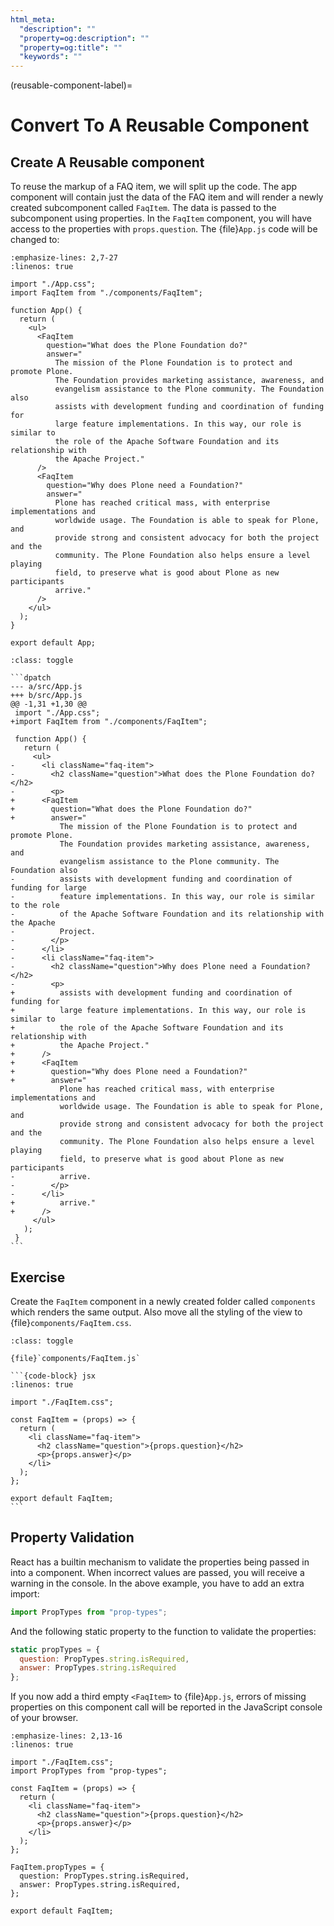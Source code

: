 ```yaml
---
html_meta:
  "description": ""
  "property=og:description": ""
  "property=og:title": ""
  "keywords": ""
---
```


(reusable-component-label)=

# Convert To A Reusable Component

## Create A Reusable component

To reuse the markup of a FAQ item, we will split up the code.
The app component will contain just the data of the FAQ item and will render a newly created subcomponent called `FaqItem`.
The data is passed to the subcomponent using properties.
In the `FaqItem` component, you will have access to the properties with `props.question`.
The {file}`App.js` code will be changed to:

```{code-block} jsx
:emphasize-lines: 2,7-27
:linenos: true

import "./App.css";
import FaqItem from "./components/FaqItem";

function App() {
  return (
    <ul>
      <FaqItem
        question="What does the Plone Foundation do?"
        answer="
          The mission of the Plone Foundation is to protect and promote Plone.
          The Foundation provides marketing assistance, awareness, and
          evangelism assistance to the Plone community. The Foundation also
          assists with development funding and coordination of funding for
          large feature implementations. In this way, our role is similar to
          the role of the Apache Software Foundation and its relationship with
          the Apache Project."
      />
      <FaqItem
        question="Why does Plone need a Foundation?"
        answer="
          Plone has reached critical mass, with enterprise implementations and
          worldwide usage. The Foundation is able to speak for Plone, and
          provide strong and consistent advocacy for both the project and the
          community. The Plone Foundation also helps ensure a level playing
          field, to preserve what is good about Plone as new participants
          arrive."
      />
    </ul>
  );
}

export default App;
```

````{admonition} Differences
:class: toggle

```dpatch
--- a/src/App.js
+++ b/src/App.js
@@ -1,31 +1,30 @@
 import "./App.css";
+import FaqItem from "./components/FaqItem";

 function App() {
   return (
     <ul>
-      <li className="faq-item">
-        <h2 className="question">What does the Plone Foundation do?</h2>
-        <p>
+      <FaqItem
+        question="What does the Plone Foundation do?"
+        answer="
           The mission of the Plone Foundation is to protect and promote Plone.
           The Foundation provides marketing assistance, awareness, and
           evangelism assistance to the Plone community. The Foundation also
-          assists with development funding and coordination of funding for large
-          feature implementations. In this way, our role is similar to the role
-          of the Apache Software Foundation and its relationship with the Apache
-          Project.
-        </p>
-      </li>
-      <li className="faq-item">
-        <h2 className="question">Why does Plone need a Foundation?</h2>
-        <p>
+          assists with development funding and coordination of funding for
+          large feature implementations. In this way, our role is similar to
+          the role of the Apache Software Foundation and its relationship with
+          the Apache Project."
+      />
+      <FaqItem
+        question="Why does Plone need a Foundation?"
+        answer="
           Plone has reached critical mass, with enterprise implementations and
           worldwide usage. The Foundation is able to speak for Plone, and
           provide strong and consistent advocacy for both the project and the
           community. The Plone Foundation also helps ensure a level playing
           field, to preserve what is good about Plone as new participants
-          arrive.
-        </p>
-      </li>
+          arrive."
+      />
     </ul>
   );
 }
```
````

## Exercise

Create the `FaqItem` component in a newly created folder called `components` which renders the same output.
Also move all the styling of the view to {file}`components/FaqItem.css`.

````{admonition} Solution
:class: toggle

{file}`components/FaqItem.js`

```{code-block} jsx
:linenos: true

import "./FaqItem.css";

const FaqItem = (props) => {
  return (
    <li className="faq-item">
      <h2 className="question">{props.question}</h2>
      <p>{props.answer}</p>
    </li>
  );
};

export default FaqItem;
```
````

## Property Validation

React has a builtin mechanism to validate the properties being passed in into a component.
When incorrect values are passed, you will receive a warning in the console.
In the above example, you have to add an extra import:

```jsx
import PropTypes from "prop-types";
```

And the following static property to the function to validate the properties:

```jsx
static propTypes = {
  question: PropTypes.string.isRequired,
  answer: PropTypes.string.isRequired
};
```

If you now add a third empty `<FaqItem>` to {file}`App.js`, errors of missing properties on this component call will be reported in the JavaScript console of your browser.

```{code-block} jsx
:emphasize-lines: 2,13-16
:linenos: true

import "./FaqItem.css";
import PropTypes from "prop-types";

const FaqItem = (props) => {
  return (
    <li className="faq-item">
      <h2 className="question">{props.question}</h2>
      <p>{props.answer}</p>
    </li>
  );
};

FaqItem.propTypes = {
  question: PropTypes.string.isRequired,
  answer: PropTypes.string.isRequired,
};

export default FaqItem;
```
